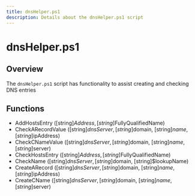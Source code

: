 ```yaml
---
title: dnsHelper.ps1
description: Details about the dnsHelper.ps1 script
---
```


# dnsHelper.ps1

## Overview

The `dnsHelper.ps1` script has functionality to assist creating and checking DNS entries

## Functions

* AddHostsEntry ([string]$Address, [string]$FullyQualifiedName)
* CheckARecordValue ([string]$dnsServer, [string]$domain, [string]$name, [string]$ipAddress)
* CheckCNameValue ([string]$dnsServer, [string]$domain, [string]$name, [string]$server)
* CheckHostsEntry ([string]$Address, [string]$FullyQualifiedName)
* CheckName ([string]$dnsServer, [string]$domain, [string]$lookupName)
* CreateARecord ([string]$dnsServer, [string]$domain, [string]$name, [string]$ipAddress)
* CreateCName ([string]$dnsServer, [string]$domain, [string]$name, [string]$server)
